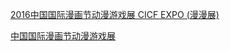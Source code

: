 ﻿[2016中国国际漫画节动漫游戏展 CICF EXPO (漫漫展)](http://www.mzmzmmz.com/3019/)

[中国国际漫画节动漫游戏展](http://www.cicfexpo.com/)




